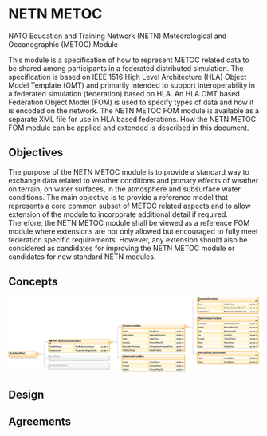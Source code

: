 # NETN METOC
NATO Education and Training Network (NETN) Meteorological and Oceanographic (METOC) Module

This module is a specification of how to represent METOC related data to be shared among participants in a federated distributed simulation. The specification is based on IEEE 1516 High Level Architecture (HLA) Object Model Template (OMT) and primarily intended to support interoperability in a federated simulation (federation) based on HLA. An HLA OMT based Federation Object Model (FOM) is used to specify types of data and how it is encoded on the network. The NETN METOC FOM module is available as a separate XML file for use in HLA based federations. How the NETN METOC FOM module can be applied and extended is described in this document.

## Objectives

The purpose of the NETN METOC module is to provide a standard way to exchange data related to weather conditions and primary effects of weather on terrain, on water surfaces, in the atmosphere and subsurface water conditions. The main objective is to provide a reference model that represents a core common subset of METOC related aspects and to allow extension of the module to incorporate additional detail if required. Therefore, the NETN METOC module shall be viewed as a reference FOM module where extensions are not only allowed but encouraged to fully meet federation specific requirements. However, any extension should also be considered as candidates for improving the NETN METOC module or candidates for new standard NETN modules.

## Concepts

![alt text](https://github.com/AMSP-04/NETN-METOC/blob/master/NETN-METOC_v0.4%20Object%20Class%20Tree.png "NETN METOC Object Classes")
## Design

## Agreements
